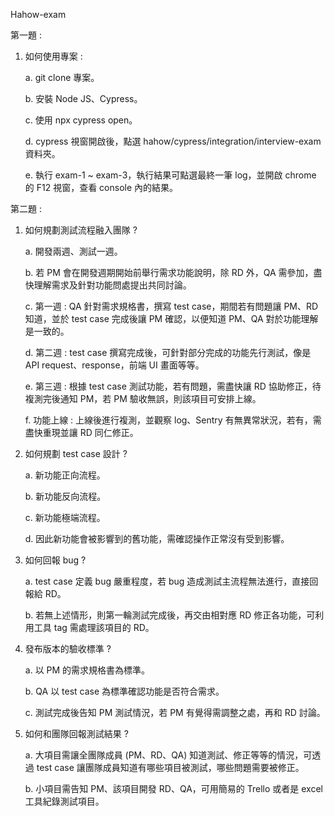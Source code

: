 Hahow-exam

第一題 :
1. 如何使用專案 :
	
	a. git clone 專案。

	b. 安裝 Node JS、Cypress。

	c. 使用 npx cypress open。

	d. cypress 視窗開啟後，點選 hahow/cypress/integration/interview-exam 資料夾。

	e. 執行 exam-1 ~ exam-3，執行結果可點選最終一筆 log，並開啟 chrome 的 F12 視窗，查看 console 內的結果。
	
第二題 :
1. 如何規劃測試流程融入團隊 ?

    a. 開發兩週、測試一週。
    
	b. 若 PM 會在開發週期開始前舉行需求功能說明，除 RD 外，QA 需參加，盡快理解需求及針對功能問處提出共同討論。
    
	c. 第一週 : QA 針對需求規格書，撰寫 test case，期間若有問題讓 PM、RD 知道，並於 test case 完成後讓 PM 確認，以便知道 PM、QA 對於功能理解是一致的。
    
	d. 第二週 : test case 撰寫完成後，可針對部分完成的功能先行測試，像是 API request、response，前端 UI 畫面等等。
    
	e. 第三週 : 根據 test case 測試功能，若有問題，需盡快讓 RD 協助修正，待複測完後通知 PM，若 PM 驗收無誤，則該項目可安排上線。
    
	f. 功能上線 : 上線後進行複測，並觀察 log、Sentry 有無異常狀況，若有，需盡快重現並讓 RD 同仁修正。

2. 如何規劃 test case 設計 ?
    
	a. 新功能正向流程。
    
	b. 新功能反向流程。
    
	c. 新功能極端流程。
    
	d. 因此新功能會被影響到的舊功能，需確認操作正常沒有受到影響。

3. 如何回報 bug ?
    
	a. test case 定義 bug 嚴重程度，若 bug 造成測試主流程無法進行，直接回報給 RD。
    
	b. 若無上述情形，則第一輪測試完成後，再交由相對應 RD 修正各功能，可利用工具 tag 需處理該項目的 RD。

4. 發布版本的驗收標準 ?
    
	a. 以 PM 的需求規格書為標準。
    
	b. QA 以 test case 為標準確認功能是否符合需求。
    
	c. 測試完成後告知 PM 測試情況，若 PM 有覺得需調整之處，再和 RD 討論。

5. 如何和團隊回報測試結果 ?
    
	a. 大項目需讓全團隊成員 (PM、RD、QA) 知道測試、修正等等的情況，可透過 test case 讓團隊成員知道有哪些項目被測試，哪些問題需要被修正。
    
	b. 小項目需告知 PM、該項目開發 RD、QA，可用簡易的 Trello 或者是 excel 工具紀錄測試項目。
